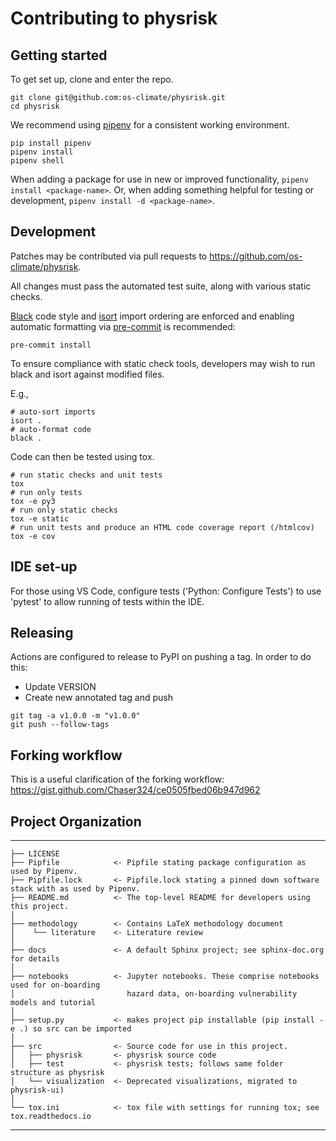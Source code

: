 # Contributing to physrisk

## Getting started
To get set up, clone and enter the repo.
```
git clone git@github.com:os-climate/physrisk.git
cd physrisk
```

We recommend using [pipenv](https://pipenv.pypa.io/en/latest/) for a
consistent working environment.
```
pip install pipenv
pipenv install
pipenv shell
```

When adding a package for use in new or improved functionality,
`pipenv install <package-name>`. Or, when adding something helpful for
testing or development, `pipenv install -d <package-name>`.

## Development
Patches may be contributed via pull requests to
https://github.com/os-climate/physrisk.

All changes must pass the automated test suite, along with various static
checks.

[Black](https://black.readthedocs.io/) code style and
[isort](https://pycqa.github.io/isort/) import ordering are enforced
and enabling automatic formatting via [pre-commit](https://pre-commit.com/)
is recommended:
```
pre-commit install
```

To ensure compliance with static check tools, developers may wish to run black and isort against modified files.

E.g.,
```
# auto-sort imports
isort .
# auto-format code
black .
```

Code can then be tested using tox.
```
# run static checks and unit tests
tox
# run only tests
tox -e py3
# run only static checks
tox -e static
# run unit tests and produce an HTML code coverage report (/htmlcov)
tox -e cov
```

## IDE set-up
For those using VS Code, configure tests ('Python: Configure Tests') to use 'pytest'
to allow running of tests within the IDE.

## Releasing
Actions are configured to release to PyPI on pushing a tag. In order to do this:
- Update VERSION
- Create new annotated tag and push 
```
git tag -a v1.0.0 -m "v1.0.0"
git push --follow-tags
```

## Forking workflow
This is a useful clarification of the forking workflow:
https://gist.github.com/Chaser324/ce0505fbed06b947d962

## Project Organization
------------

    ├── LICENSE
    ├── Pipfile            <- Pipfile stating package configuration as used by Pipenv.
    ├── Pipfile.lock       <- Pipfile.lock stating a pinned down software stack with as used by Pipenv.
    ├── README.md          <- The top-level README for developers using this project.
    │
    ├── methodology        <- Contains LaTeX methodology document
    │    └── literature    <- Literature review
    │
    ├── docs               <- A default Sphinx project; see sphinx-doc.org for details
    │
    ├── notebooks          <- Jupyter notebooks. These comprise notebooks used for on-boarding
    │                         hazard data, on-boarding vulnerability models and tutorial
    │
    ├── setup.py           <- makes project pip installable (pip install -e .) so src can be imported
    │
    ├── src                <- Source code for use in this project.
    │   ├── physrisk       <- physrisk source code
    │   ├── test           <- physrisk tests; follows same folder structure as physrisk
    │   └── visualization  <- Deprecated visualizations, migrated to physrisk-ui)
    │
    └── tox.ini            <- tox file with settings for running tox; see tox.readthedocs.io


--------
